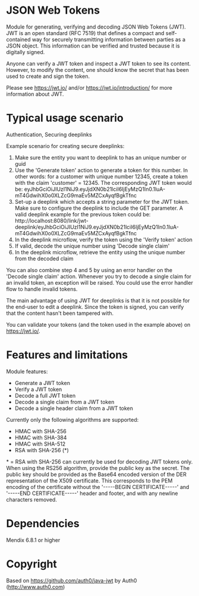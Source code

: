 # JSON Web Tokens
Module for generating, verifying and decoding JSON Web Tokens (JWT). JWT is an open standard (RFC 7519) that defines a compact and self-contained way for securely transmitting information between parties as a JSON object. This information can be verified and trusted because it is digitally signed.

Anyone can verify a JWT token and inspect a JWT token to see its content. However, to modify the content, one should know the secret that has been used to create and sign the token. 

Please see https://jwt.io/ and/or https://jwt.io/introduction/ for more information about JWT.

# Typical usage scenario
Authentication, Securing deeplinks

Example scenario for creating secure deeplinks: 
1) Make sure the entity you want to deeplink to has an unique number or guid
2) Use the 'Generate token' action to generate a token for this number. In other words: for a customer with unique number 12345, create a token with the claim 'customer' = 12345. The corresponding JWT token would be: eyJhbGciOiJIUzI1NiJ9.eyJjdXN0b21lciI6IjEyMzQ1In0.1luA-mT4GdwihX0o0XLZcG9maEv5MZCxAyqfBgkTfnc
3) Set-up a deeplink which accepts a string parameter for the JWT token. Make sure to configure the deeplink to include the GET parameter. A valid deeplink example for the previous token could be: http://localhost:8080/link/jwt-deeplink/eyJhbGciOiJIUzI1NiJ9.eyJjdXN0b21lciI6IjEyMzQ1In0.1luA-mT4GdwihX0o0XLZcG9maEv5MZCxAyqfBgkTfnc 
4) In the deeplink microflow, verify the token using the 'Verify token' action
5) If valid, decode the unique number using 'Decode single claim'
6) In the deeplink microflow, retrieve the entity using the unique number from the decoded claim

You can also combine step 4 and 5 by using an error handler on the 'Decode single claim' action. Whenever you try to decode a single claim for an invalid token, an exception will be raised. You could use the error handler flow to handle invalid tokens.

The main advantage of using JWT for deeplinks is that it is not possible for the end-user to edit a deeplink. Since the token is signed, you can verify that the content hasn't been tampered with.

You can validate your tokens (and the token used in the example above) on https://jwt.io/.

# Features and limitations
Module features:
- Generate a JWT token
- Verify a JWT token
- Decode a full JWT token
- Decode a single claim from a JWT token
- Decode a single header claim from a JWT token

Currently only the following algorithms are supported:
- HMAC with SHA-256
- HMAC with SHA-384
- HMAC with SHA-512
- RSA with SHA-256 (\*) 

\* = RSA with SHA-256 can currently be used for decoding JWT tokens only. When using the RS256 algorithm, provide the public key as the secret. The public key should be provided as the Base64 encoded version of the DER representation of the X509 certificate. This corresponds to the PEM encoding of the certificate without the '-----BEGIN CERTIFICATE-----' and '-----END CERTIFICATE-----' header and footer, and with any newline characters removed.

# Dependencies
Mendix 6.8.1 or higher

# Copyright
Based on https://github.com/auth0/java-jwt by Auth0 (http://www.auth0.com)
